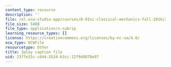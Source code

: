 ```yaml
---
content_type: resource
description: ''
file: /ol-ocw-studio-app/courses/8-01sc-classical-mechanics-fall-2016/237fe15cc6445534b3cc12f9d8078e97_lufK0UlJ7aE.vtt
file_size: 5488
file_type: application/x-subrip
learning_resource_types: []
license: https://creativecommons.org/licenses/by-nc-sa/4.0/
ocw_type: OCWFile
resourcetype: Other
title: 3play caption file
uid: 237fe15c-c644-5534-b3cc-12f9d8078e97
---
```

